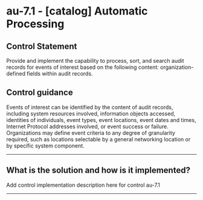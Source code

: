 # au-7.1 - \[catalog\] Automatic Processing

## Control Statement

Provide and implement the capability to process, sort, and search audit records for events of interest based on the following content: organization-defined fields within audit records.

## Control guidance

Events of interest can be identified by the content of audit records, including system resources involved, information objects accessed, identities of individuals, event types, event locations, event dates and times, Internet Protocol addresses involved, or event success or failure. Organizations may define event criteria to any degree of granularity required, such as locations selectable by a general networking location or by specific system component.

______________________________________________________________________

## What is the solution and how is it implemented?

Add control implementation description here for control au-7.1

______________________________________________________________________
